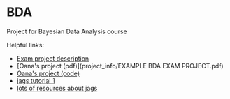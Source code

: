 # BDA
Project for Bayesian Data Analysis course

Helpful links:

* [Exam project description](project_info/BDAexam.pdf)
* [Oana's project (pdf)](project_info/EXAMPLE BDA EXAM PROJECT.pdf)
* [Oana's project (code)](https://github.com/fomotis/Bayesian-Data-Analysis)
* [jags tutorial 1](http://www.jkarreth.net/files/bayes-cph_Tutorial-JAGS.pdf)
* [lots of resources about jags](https://www.r-bloggers.com/getting-started-with-jags-rjags-and-bayesian-modelling)

